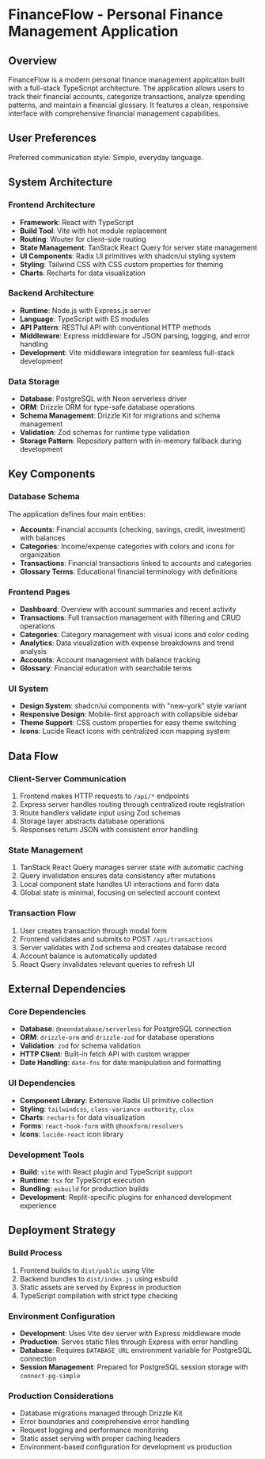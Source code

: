 # FinanceFlow - Personal Finance Management Application

## Overview

FinanceFlow is a modern personal finance management application built with a full-stack TypeScript architecture. The application allows users to track their financial accounts, categorize transactions, analyze spending patterns, and maintain a financial glossary. It features a clean, responsive interface with comprehensive financial management capabilities.

## User Preferences

Preferred communication style: Simple, everyday language.

## System Architecture

### Frontend Architecture
- **Framework**: React with TypeScript
- **Build Tool**: Vite with hot module replacement
- **Routing**: Wouter for client-side routing
- **State Management**: TanStack React Query for server state management
- **UI Components**: Radix UI primitives with shadcn/ui styling system
- **Styling**: Tailwind CSS with CSS custom properties for theming
- **Charts**: Recharts for data visualization

### Backend Architecture
- **Runtime**: Node.js with Express.js server
- **Language**: TypeScript with ES modules
- **API Pattern**: RESTful API with conventional HTTP methods
- **Middleware**: Express middleware for JSON parsing, logging, and error handling
- **Development**: Vite middleware integration for seamless full-stack development

### Data Storage
- **Database**: PostgreSQL with Neon serverless driver
- **ORM**: Drizzle ORM for type-safe database operations
- **Schema Management**: Drizzle Kit for migrations and schema management
- **Validation**: Zod schemas for runtime type validation
- **Storage Pattern**: Repository pattern with in-memory fallback during development

## Key Components

### Database Schema
The application defines four main entities:
- **Accounts**: Financial accounts (checking, savings, credit, investment) with balances
- **Categories**: Income/expense categories with colors and icons for organization
- **Transactions**: Financial transactions linked to accounts and categories
- **Glossary Terms**: Educational financial terminology with definitions

### Frontend Pages
- **Dashboard**: Overview with account summaries and recent activity
- **Transactions**: Full transaction management with filtering and CRUD operations
- **Categories**: Category management with visual icons and color coding
- **Analytics**: Data visualization with expense breakdowns and trend analysis
- **Accounts**: Account management with balance tracking
- **Glossary**: Financial education with searchable terms

### UI System
- **Design System**: shadcn/ui components with "new-york" style variant
- **Responsive Design**: Mobile-first approach with collapsible sidebar
- **Theme Support**: CSS custom properties for easy theme switching
- **Icons**: Lucide React icons with centralized icon mapping system

## Data Flow

### Client-Server Communication
1. Frontend makes HTTP requests to `/api/*` endpoints
2. Express server handles routing through centralized route registration
3. Route handlers validate input using Zod schemas
4. Storage layer abstracts database operations
5. Responses return JSON with consistent error handling

### State Management
1. TanStack React Query manages server state with automatic caching
2. Query invalidation ensures data consistency after mutations
3. Local component state handles UI interactions and form data
4. Global state is minimal, focusing on selected account context

### Transaction Flow
1. User creates transaction through modal form
2. Frontend validates and submits to POST `/api/transactions`
3. Server validates with Zod schema and creates database record
4. Account balance is automatically updated
5. React Query invalidates relevant queries to refresh UI

## External Dependencies

### Core Dependencies
- **Database**: `@neondatabase/serverless` for PostgreSQL connection
- **ORM**: `drizzle-orm` and `drizzle-zod` for database operations
- **Validation**: `zod` for schema validation
- **HTTP Client**: Built-in fetch API with custom wrapper
- **Date Handling**: `date-fns` for date manipulation and formatting

### UI Dependencies
- **Component Library**: Extensive Radix UI primitive collection
- **Styling**: `tailwindcss`, `class-variance-authority`, `clsx`
- **Charts**: `recharts` for data visualization
- **Forms**: `react-hook-form` with `@hookform/resolvers`
- **Icons**: `lucide-react` icon library

### Development Tools
- **Build**: `vite` with React plugin and TypeScript support
- **Runtime**: `tsx` for TypeScript execution
- **Bundling**: `esbuild` for production builds
- **Development**: Replit-specific plugins for enhanced development experience

## Deployment Strategy

### Build Process
1. Frontend builds to `dist/public` using Vite
2. Backend bundles to `dist/index.js` using esbuild
3. Static assets are served by Express in production
4. TypeScript compilation with strict type checking

### Environment Configuration
- **Development**: Uses Vite dev server with Express middleware mode
- **Production**: Serves static files through Express with error handling
- **Database**: Requires `DATABASE_URL` environment variable for PostgreSQL connection
- **Session Management**: Prepared for PostgreSQL session storage with `connect-pg-simple`

### Production Considerations
- Database migrations managed through Drizzle Kit
- Error boundaries and comprehensive error handling
- Request logging and performance monitoring
- Static asset serving with proper caching headers
- Environment-based configuration for development vs production